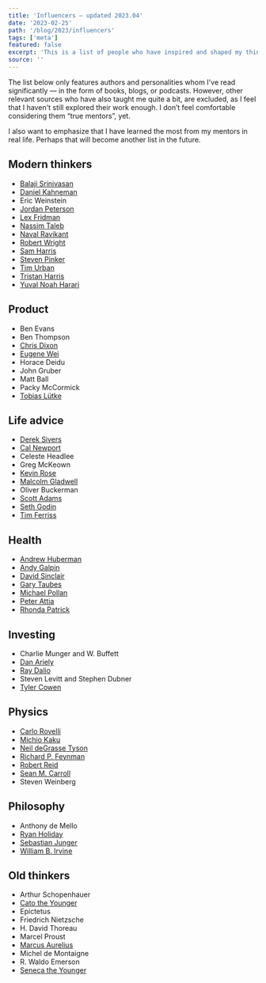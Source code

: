 ```yaml
---
title: 'Influencers — updated 2023.04'
date: '2023-02-25'
path: '/blog/2023/influencers'
tags: ['meta']
featured: false
excerpt: 'This is a list of people who have inspired and shaped my thinking and the way I approach life over time. Although I have never met any of them in person, I consider them mentors from afar.'
source: ''
---
```


The list below only features authors and personalities whom I've read significantly — in the form of books, blogs, or podcasts. However, other relevant sources who have also taught me quite a bit, are excluded, as I feel that I haven't still explored their work enough. I don’t feel comfortable considering them “true mentors”, yet.

I also want to emphasize that I have learned the most from my mentors in real life. Perhaps that will become another list in the future.

## Modern thinkers

- [Balaji Srinivasan](https://en.wikipedia.org/wiki/Balaji_Srinivasan)
- [Daniel Kahneman](https://en.wikipedia.org/wiki/Daniel_Kahneman)
- Eric Weinstein
- [Jordan Peterson](https://en.wikipedia.org/wiki/Jordan_Peterson)
- [Lex Fridman](https://en.wikipedia.org/wiki/Lex_Fridman)
- [Nassim Taleb](https://en.wikipedia.org/wiki/Nassim_Nicholas_Taleb)
- [Naval Ravikant](https://en.wikipedia.org/wiki/Naval_Ravikant)
- [Robert Wright](<https://en.wikipedia.org/wiki/Robert_Wright_(journalist)>)
- [Sam Harris](https://en.wikipedia.org/wiki/Sam_Harris)
- [Steven Pinker](https://en.wikipedia.org/wiki/Steven_Pinker)
- [Tim Urban](https://en.wikipedia.org/wiki/Wait_But_Why)
- [Tristan Harris](https://www.tristanharris.com/)
- [Yuval Noah Harari](https://en.wikipedia.org/wiki/Yuval_Noah_Harari)

## Product

- Ben Evans
- Ben Thompson
- [Chris Dixon](https://en.wikipedia.org/wiki/Chris_Dixon)
- [Eugene Wei](https://twitter.com/eugenewei)
- Horace Deidu
- John Gruber
- Matt Ball
- Packy McCormick
- [Tobias Lütke](https://en.wikipedia.org/wiki/Tobias_L%C3%BCtke)

## Life advice

- [Derek Sivers](https://sive.rs/)
- [Cal Newport](https://en.wikipedia.org/wiki/Cal_Newport)
- Celeste Headlee
- Greg McKeown
- [Kevin Rose](https://en.wikipedia.org/wiki/Kevin_Rose)
- [Malcolm Gladwell](https://en.wikipedia.org/wiki/Malcolm_Gladwell)
- Oliver Buckerman
- [Scott Adams](https://en.wikipedia.org/wiki/Scott_Adams)
- [Seth Godin](https://en.wikipedia.org/wiki/Seth_Godin)
- [Tim Ferriss](https://en.wikipedia.org/wiki/Tim_Ferriss)

## Health

- [Andrew Huberman](https://en.wikipedia.org/wiki/Andrew_D._Huberman)
- [Andy Galpin](https://twitter.com/DrAndyGalpin)
- [David Sinclair](https://en.wikipedia.org/wiki/David_A._Sinclair)
- [Gary Taubes](https://en.wikipedia.org/wiki/Gary_Taubes)
- [Michael Pollan](https://en.wikipedia.org/wiki/Michael_Pollan)
- [Peter Attia](https://en.wikipedia.org/wiki/Peter_Attia)
- [Rhonda Patrick](https://www.foundmyfitness.com/)

## Investing

- Charlie Munger and W. Buffett
- [Dan Ariely](https://en.wikipedia.org/wiki/Dan_Ariely)
- [Ray Dalio](https://en.wikipedia.org/wiki/Ray_Dalio)
- Steven Levitt and Stephen Dubner
- [Tyler Cowen](https://en.wikipedia.org/wiki/Tyler_Cowen)

## Physics

- [Carlo Rovelli](https://en.wikipedia.org/wiki/Carlo_Rovelli)
- [Michio Kaku](https://en.wikipedia.org/wiki/Michio_Kaku)
- [Neil deGrasse Tyson](https://en.wikipedia.org/wiki/Neil_deGrasse_Tyson)
- [Richard P. Feynman](https://en.wikipedia.org/wiki/Richard_Feynman)
- [Robert Reid](<https://en.wikipedia.org/wiki/Robert_Reid_(author)>)
- [Sean M. Carroll](https://en.wikipedia.org/wiki/Sean_M._Carroll)
- Steven Weinberg

## Philosophy

- Anthony de Mello
- [Ryan Holiday](https://en.wikipedia.org/wiki/Ryan_Holiday)
- [Sebastian Junger](https://en.wikipedia.org/wiki/Sebastian_Junger)
- [William B. Irvine](https://www.williambirvine.com/)

## Old thinkers

- Arthur Schopenhauer
- [Cato the Younger](https://en.wikipedia.org/wiki/Cato_the_Younger)
- Epictetus
- Friedrich Nietzsche
- H. David Thoreau
- Marcel Proust
- [Marcus Aurelius](https://en.wikipedia.org/wiki/Marcus_Aurelius)
- Michel de Montaigne
- R. Waldo Emerson
- [Seneca the Younger](https://en.wikipedia.org/wiki/Seneca_the_Younger)
